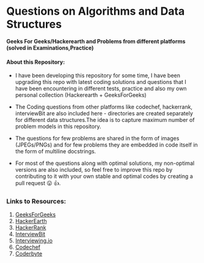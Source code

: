 # Questions on Algorithms and Data Structures

**Geeks For Geeks/Hackerearth and Problems from different platforms (solved in Examinations,Practice)**
  
#### About this Repository:
+ I have been developing this repository for some time, I have been upgrading this repo with latest coding solutions and questions that I have been encountering in different tests, practice and also my own personal collection (Hackerearth + GeeksForGeeks)  
  
+ The Coding questions from other platforms like codechef, hackerrank, interviewBit are also included here - directories are created separately for different data structures.The idea is to capture maximum number of problem models in this repository.
  
+ The questions for few problems are shared in the form of images (JPEGs/PNGs) and for few problems they are embedded in code itself in the form of multiline docstrings.

+ For most of the questions along with optimal solutions, my non-optimal versions are also included, so feel free to improve this repo by contributing to it with your own stable and optimal codes by creating a pull request 😛 👍.



### Links to Resources:
1. [GeeksForGeeks](https://practice.geeksforgeeks.org/)
2. [HackerEarth](https://www.hackerearth.com/challenges/)
3. [HackerRank](https://www.hackerrank.com/interview/interview-preparation-kit)
4. [InterviewBit](https://www.interviewbit.com/practice/)
5. [Interviewing.io](https://interviewing.io/)
6. [Codechef](https://www.codechef.com/problems/school)
7. [Coderbyte](https://coderbyte.com/challenges)
